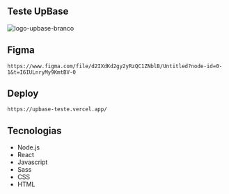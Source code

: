 ## Teste UpBase

![logo-upbase-branco](https://user-images.githubusercontent.com/80296330/233431319-aba444c4-d151-4ffa-873a-26870550fd78.png)

## Figma

`https://www.figma.com/file/d2IXdKd2gy2yRzQC1ZNblB/Untitled?node-id=0-1&t=I6IULnryMy9KmtBV-0`

## Deploy

`https://upbase-teste.vercel.app/`

## Tecnologias

- Node.js
- React
- Javascript
- Sass
- CSS
- HTML
